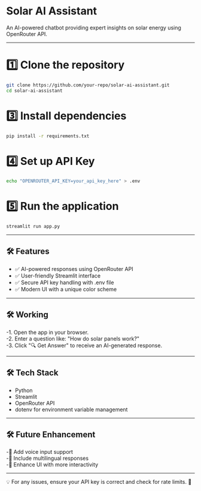 # Solar AI Assistant  

An AI-powered chatbot providing expert insights on solar energy using OpenRouter API.

---

# 1️⃣ Clone the repository
```bash
git clone https://github.com/your-repo/solar-ai-assistant.git  
cd solar-ai-assistant  
```
# 3️⃣ Install dependencies
```bash
pip install -r requirements.txt  
```
# 4️⃣ Set up API Key  
```bash
echo "OPENROUTER_API_KEY=your_api_key_here" > .env  
```
# 5️⃣ Run the application  
```bash
streamlit run app.py
```
---

## **🛠 Features**
- ✅ AI-powered responses using OpenRouter API  
- ✅ User-friendly Streamlit interface  
- ✅ Secure API key handling with .env file  
- ✅ Modern UI with a unique color scheme   

---

## **🛠 Working**
-1. Open the app in your browser.  
-2. Enter a question like: "How do solar panels work?"  
-3. Click "🔍 Get Answer" to receive an AI-generated response.  

---

## **🛠 Tech Stack**
- Python  
- Streamlit  
- OpenRouter API  
- dotenv for environment variable management  

---

## **🛠 Future Enhancement**
-🔹 Add voice input support  
-🔹 Include multilingual responses  
-🔹 Enhance UI with more interactivity  

---

💡 For any issues, ensure your API key is correct and check for rate limits. 🚀  

